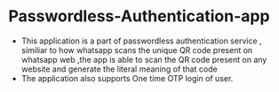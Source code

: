 # Passwordless-Authentication-app
* This application is a part of  passwordless authentication service , similiar to how whatsapp scans the unique QR code present on whatsapp web ,the app is able to scan the QR
  code present on any website and generate the literal meaning of that code
* The application also supports One time OTP login of user.
